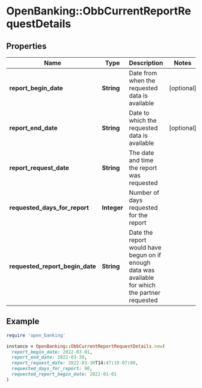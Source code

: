 # OpenBanking::ObbCurrentReportRequestDetails

## Properties

| Name | Type | Description | Notes |
| ---- | ---- | ----------- | ----- |
| **report_begin_date** | **String** | Date from when the requested data is available | [optional] |
| **report_end_date** | **String** | Date to which the requested data is available | [optional] |
| **report_request_date** | **String** | The date and time the report was requested |  |
| **requested_days_for_report** | **Integer** | Number of days requested for the report |  |
| **requested_report_begin_date** | **String** | Date the report would have begun on if enough data was available for which the partner requested |  |

## Example

```ruby
require 'open_banking'

instance = OpenBanking::ObbCurrentReportRequestDetails.new(
  report_begin_date: 2022-03-01,
  report_end_date: 2022-03-30,
  report_request_date: 2022-03-30T14:47:19-07:00,
  requested_days_for_report: 90,
  requested_report_begin_date: 2022-01-01
)
```

